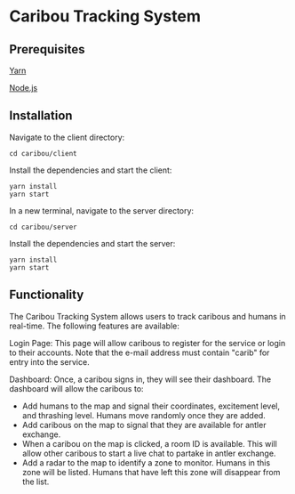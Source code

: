# Caribou Tracking System

## Prerequisites

[Yarn](https://yarnpkg.com)

[Node.js](https://nodejs.org/en/)

## Installation

Navigate to the client directory:

```
cd caribou/client
```

Install the dependencies and start the client:

```
yarn install
yarn start
```

In a new terminal, navigate to the server directory:

```
cd caribou/server
```

Install the dependencies and start the server:

```
yarn install
yarn start
```

## Functionality

The Caribou Tracking System allows users to track caribous and humans in real-time. The following features are available:

Login Page: This page will allow caribous to register for the service or login to their accounts. Note that the e-mail address must contain "carib" for entry into the service.

Dashboard: Once, a caribou signs in, they will see their dashboard. The dashboard will allow the caribous to:
- Add humans to the map and signal their coordinates, excitement level, and thrashing level. Humans move randomly once they are added.
- Add caribous on the map to signal that they are available for antler exchange.
- When a caribou on the map is clicked, a room ID is available. This will allow other caribous to start a live chat to partake in antler exchange.
- Add a radar to the map to identify a zone to monitor. Humans in this zone will be listed. Humans that have left this zone will disappear from the list.